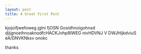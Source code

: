 ```yaml
---
layout: post
title: A Great First Post
---
```


kjojoifjwefoweg
jglni fjOSN Gosidhnoigohnsd
djijgnoeihnoaknodfcHACKJvhp8IWEG
nivHDVNJ V DWJHijkdviuS èA/DNVKNksv 
onokc 

thanks
